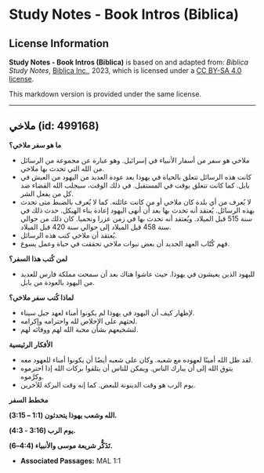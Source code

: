 # Study Notes - Book Intros (Biblica)

## License Information

**Study Notes - Book Intros (Biblica)** is based on and adapted from: _Biblica Study Notes_, [Biblica Inc.](https://www.biblica.com/), 2023, which is licensed under a [CC BY-SA 4.0 license](https://creativecommons.org/licenses/by-sa/4.0/legalcode.en).

This markdown version is provided under the same license.



--------------------------------

## ملاخي (id: 499168)

**ما هو سفر ملاخي؟**

* ملاخي هو سفر من أسفار الأنبياء في إسرائيل. وهو عبارة عن مجموعة من الرسائل من الله التي تحدث بها ملاخي.
* كانت هذه الرسائل تتعلق بالحياة في يهوذا بعد عودة العديد من اليهود من العيش في بابل. كما كانت تتعلق بوقت في المستقبل. في ذلك الوقت، سيجلب الله القضاء ضد كل من يفعل الشر.
* لا يُعرف من أي بلدة كان ملاخي أو من كانت عائلته. كما لا يُعرف بالضبط متى تحدث بهذه الرسائل. يُعتقد أنه تحدث بها بعد أن أنهى اليهود إعادة بناء الهيكل. حدث ذلك في سنة 515 قبل الميلاد. ويُعتقد أنه تحدث بها في زمن عزرا ونحميا. كان ذلك من حوالي سنة 458 قبل الميلاد إلى حوالي سنة 420 قبل الميلاد.
* يُعتقد أن ملاخي كتب هذه الرسائل.
* فهم كُتّاب العهد الجديد أن بعض نبوات ملاخي تحققت في حياة وعمل يسوع.

**لمن كُتب هذا السفر؟**

* لليهود الذين يعيشون في يهوذا. حيث عاشوا هناك بعد أن سمحت مملكة فارس للعديد من اليهود بالعودة من بابل.

**لماذا كُتب** **سفر ملاخي؟**

* لإظهار كيف أن اليهود في يهوذا لم يكونوا أمناء لعهد جبل سيناء.
* لحثهم على الإخلاص لله واحترامه وإكرامه.
* لتشجيعهم بشأن محبة الله لهم ووفائه لهم.

**الأفكار الرئيسية**

* لقد ظل الله أمينًا لعهوده مع شعبه. وكان على شعبه أيضًا أن يكونوا أمناء للعهود معه.
* يتوق الله إلى أن يبارك الناس. ويمكن للناس أن يتلقوا بركات الله إذا احترموه وكرَّموه.
* يوم الرب هو وقت الدينونة للبعض. كما إنه وقت البركة للآخرين.

**مخطط السفر**

**الله وشعب يهوذا يتحدثون (1:1 – 3:15\).**

**يوم الرب (3:16 \- 4:3\).**

**تَذَكُّر شريعة موسى والأنبياء (4:4–6\).**

* **Associated Passages:** MAL 1:1

